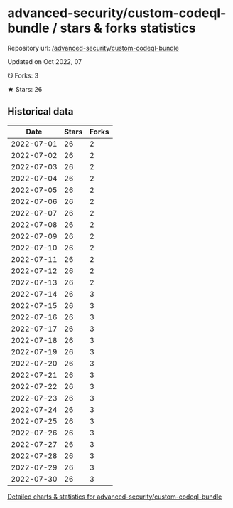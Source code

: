 # advanced-security/custom-codeql-bundle / stars & forks statistics

Repository url: [/advanced-security/custom-codeql-bundle](https://github.com/advanced-security/custom-codeql-bundle)

Updated on Oct 2022, 07

☋ Forks: 3

★ Stars: 26

## Historical data
| Date | Stars | Forks |
|------|-------|-------|
| 2022-07-01 | 26 | 2 | 
| 2022-07-02 | 26 | 2 | 
| 2022-07-03 | 26 | 2 | 
| 2022-07-04 | 26 | 2 | 
| 2022-07-05 | 26 | 2 | 
| 2022-07-06 | 26 | 2 | 
| 2022-07-07 | 26 | 2 | 
| 2022-07-08 | 26 | 2 | 
| 2022-07-09 | 26 | 2 | 
| 2022-07-10 | 26 | 2 | 
| 2022-07-11 | 26 | 2 | 
| 2022-07-12 | 26 | 2 | 
| 2022-07-13 | 26 | 2 | 
| 2022-07-14 | 26 | 3 | 
| 2022-07-15 | 26 | 3 | 
| 2022-07-16 | 26 | 3 | 
| 2022-07-17 | 26 | 3 | 
| 2022-07-18 | 26 | 3 | 
| 2022-07-19 | 26 | 3 | 
| 2022-07-20 | 26 | 3 | 
| 2022-07-21 | 26 | 3 | 
| 2022-07-22 | 26 | 3 | 
| 2022-07-23 | 26 | 3 | 
| 2022-07-24 | 26 | 3 | 
| 2022-07-25 | 26 | 3 | 
| 2022-07-26 | 26 | 3 | 
| 2022-07-27 | 26 | 3 | 
| 2022-07-28 | 26 | 3 | 
| 2022-07-29 | 26 | 3 | 
| 2022-07-30 | 26 | 3 | 


[Detailed charts & statistics for advanced-security/custom-codeql-bundle](https://reviewgithub.com/rep/advanced-security/custom-codeql-bundle)
